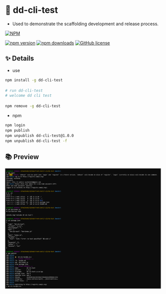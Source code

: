 # 🚀 dd-cli-test

- Used to demonstrate the scaffolding development and release process.

[![NPM](https://nodei.co/npm-dl/dd-cli-test.png?months=3&height=2)](https://nodei.co/npm/dd-cli-test/)

[![npm version](https://img.shields.io/npm/v/dd-cli-test.svg)](https://www.npmjs.com/package/dd-cli-test)
[![npm downloads](https://img.shields.io/npm/dm/dd-cli-test.svg)](https://www.npmjs.com/package/dd-cli-test)
[![GitHub license](https://img.shields.io/github/license/WuChenDi/Front-End)](https://github.com/WuChenDi/Front-End/blob/master/LICENSE)

## ✨ Details

- use

```bash
npm install -g dd-cli-test

# run dd-cli-test
# welcome dd cli test

npm remove -g dd-cli-test
```

- npm

```bash
npm login
npm publish
npm unpublish dd-cli-test@1.0.0
npm unpublish dd-cli-test -f
```

## 📚 Preview

![01-cli](https://raw.githubusercontent.com/WuChenDi/Front-End/master/screenshots/17-01-cli.png)

